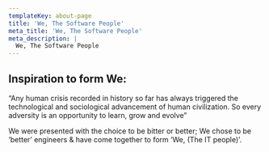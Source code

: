 ```yaml
---
templateKey: about-page
title: 'We, The Software People'
meta_title: 'We, The Software People'
meta_description: |
  We, The Software People
---
```

## Inspiration to form We:

“Any human crisis recorded in history so far has always triggered the technological and sociological advancement of human civilization. So every adversity is an opportunity to learn, grow and evolve”



We were presented with the choice to be bitter or better; We chose to be ‘better’ engineers & have come together to form ‘We, (The IT people)’.
